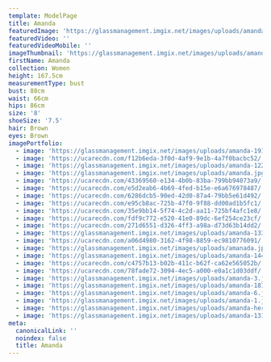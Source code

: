 ```yaml
---
template: ModelPage
title: Amanda
featuredImage: 'https://glassmanagement.imgix.net/images/uploads/amandabannery313.jpg'
featuredVideo: ''
featuredVideoMobile: ''
imageThumbnail: 'https://glassmanagement.imgix.net/images/uploads/amanda-her-shadow-yes.jpg'
firstName: Amanda
collection: Women
height: 167.5cm
measurementType: bust
bust: 88cm
waist: 66cm
hips: 86cm
size: '8'
shoeSize: '7.5'
hair: Brown
eyes: Brown
imagePortfolio:
  - image: 'https://glassmanagement.imgix.net/images/uploads/amanda-19191.jpg'
  - image: 'https://ucarecdn.com/f12b6eda-3f0d-4af9-9e1b-4a7f0bacbc52/'
  - image: 'https://glassmanagement.imgix.net/images/uploads/amanda-122.jpg'
  - image: 'https://glassmanagement.imgix.net/images/uploads/amanda.jpg'
  - image: 'https://ucarecdn.com/43369560-e134-4b0b-83ba-799bb94073a9/'
  - image: 'https://ucarecdn.com/e5d2eab6-4b69-4fed-b15e-e6a676978487/'
  - image: 'https://ucarecdn.com/6286dcb5-90ed-42d0-87a4-79bb5e61d492/'
  - image: 'https://ucarecdn.com/e95cb8ac-725b-47f0-9f88-dd00ad1b5fc1/'
  - image: 'https://ucarecdn.com/35e9bb14-5f74-4c2d-aa11-725bf4afc1e8/'
  - image: 'https://ucarecdn.com/fdf9c772-e520-41e0-89dc-6ef254ce23cf/'
  - image: 'https://ucarecdn.com/271d6551-d326-4ff3-a98a-d73d63b14dd2/'
  - image: 'https://glassmanagement.imgix.net/images/uploads/amanda-133.jpg'
  - image: 'https://ucarecdn.com/a06d4980-3162-4f98-8859-ec9810776091/'
  - image: 'https://glassmanagement.imgix.net/images/uploads/amanada.jpg'
  - image: 'https://glassmanagement.imgix.net/images/uploads/amanda-1444.jpg'
  - image: 'https://ucarecdn.com/c4757b13-b02b-411c-b62f-ca62e565052b/'
  - image: 'https://ucarecdn.com/78fade72-3094-4ec5-a000-e0a1c1d03ddf/'
  - image: 'https://glassmanagement.imgix.net/images/uploads/amanda-3.jpg'
  - image: 'https://glassmanagement.imgix.net/images/uploads/amanda-1818.jpg'
  - image: 'https://glassmanagement.imgix.net/images/uploads/amanda-6.jpg'
  - image: 'https://glassmanagement.imgix.net/images/uploads/amanda-1.jpg'
  - image: 'https://glassmanagement.imgix.net/images/uploads/amanda-her-shadow-yes.jpg'
  - image: 'https://glassmanagement.imgix.net/images/uploads/amanda-13131313.jpg'
meta:
  canonicalLink: ''
  noindex: false
  title: Amanda
---
```


